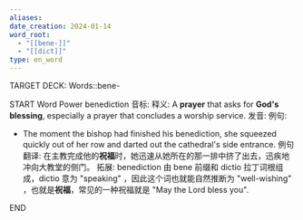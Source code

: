 ```yaml
---
aliases: 
date_creation: 2024-01-14
word_root:
  - "[[bene-]]"
  - "[[dict]]"
type: en_word
---
```

TARGET DECK: Words::bene-

START
Word Power
benediction
音标: 
释义:
A **prayer** that asks for **God's blessing**, especially a prayer that concludes a worship service.
发音:
例句:
- The moment the bishop had finished his benediction, she squeezed quickly out of her row and darted out the cathedral's side entrance.
例句翻译:
在主教完成他的**祝福**时，她迅速从她所在的那一排中挤了出去，迅疾地冲向大教堂的侧门。
拓展:
benediction 由 bene 前缀和 dictio 拉丁词根组成，dictio 意为 "speaking" ，因此这个词也就能自然推断为 "well-wishing" ，也就是**祝福**，常见的一种祝福就是 "May the Lord bless you".
<!--ID: 1705241902282-->
END